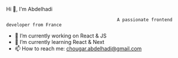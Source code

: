 Hi 👋, I'm Abdelhadi

                                              A passionate frontend developer from France

- 🔭 I’m currently working on React & JS
- 🌱 I’m currently learning React & Next
- 📫 How to reach me: chougar.abdelhadi@gmail.com
<!--
**ChougarAbdelhadi/ChougarAbdelhadi** is a ✨ _special_ ✨ repository because its `README.md` (this file) appears on your GitHub profile.

Here are some ideas to get you started:

- 🔭 I’m currently working on ...
- 🌱 I’m currently learning ...
- 👯 I’m looking to collaborate on ...
- 🤔 I’m looking for help with ...
- 💬 Ask me about ...
- 📫 How to reach me: chougar.abdelhadi@gmail.com
- 😄 Pronouns: ...
- ⚡ Fun fact: ...
-->
